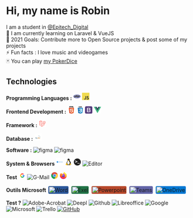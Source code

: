 # Hi, my name is Robin
I am a student in [@Epitech_Digital](https://www.epitech.eu/digital/)<br>
🌱 I am currently learning on Laravel & VueJS <br>
🥅 2021 Goals: Contribute more to Open Source projects & post some of my projects <br>
⚡ Fun facts : I love music and videogames <br>
🃏 You can play [my PokerDice](https://robin-44.github.io/PokerDice/)<br>

## Technologies

**Programming Languages :**
<img src="https://raw.githubusercontent.com/github/explore/ccc16358ac4530c6a69b1b80c7223cd2744dea83/topics/php/php.png" alt="php" width="20" height="20"/>
<img src="https://raw.githubusercontent.com/github/explore/80688e429a7d4ef2fca1e82350fe8e3517d3494d/topics/javascript/javascript.png" alt="javascript" width="20" height="20"/>

**Frontend Development :**
<img src="https://raw.githubusercontent.com/github/explore/80688e429a7d4ef2fca1e82350fe8e3517d3494d/topics/html/html.png" alt="html5" width="20" height="20"/>
<img src="https://raw.githubusercontent.com/github/explore/80688e429a7d4ef2fca1e82350fe8e3517d3494d/topics/css/css.png" alt="css3" width="20" height="20"/>
<img src="https://raw.githubusercontent.com/github/explore/80688e429a7d4ef2fca1e82350fe8e3517d3494d/topics/bootstrap/bootstrap.png" alt="bootstrap" width="20" height="20"/>
<img src="https://raw.githubusercontent.com/github/explore/80688e429a7d4ef2fca1e82350fe8e3517d3494d/topics/vue/vue.png" alt="vuejs" width="20" height="20"/>

**Framework :**
<img src="https://raw.githubusercontent.com/github/explore/56a826d05cf762b2b50ecbe7d492a839b04f3fbf/topics/laravel/laravel.png" alt="laravel" width="20" height="20"/>

**Database :**
<img src="https://raw.githubusercontent.com/github/explore/80688e429a7d4ef2fca1e82350fe8e3517d3494d/topics/mysql/mysql.png" alt="mysql" width="20" height="20"/>

**Software :**
<img src="https://www.vectorlogo.zone/logos/figma/figma-icon.svg" alt="figma" width="20" height="20"/>
<img src="https://www.vectorlogo.zone/logos/canva/canva-icon.svg" alt="figma" width="20" height="20"/>

**System & Browsers**
<img src="https://raw.githubusercontent.com/github/explore/80688e429a7d4ef2fca1e82350fe8e3517d3494d/topics/windows/windows.png" alt="Windows" width="20" height="20"/>
<img src="https://raw.githubusercontent.com/github/explore/80688e429a7d4ef2fca1e82350fe8e3517d3494d/topics/linux/linux.png" alt="Linux" width="20" height="20"/>
<img src="https://raw.githubusercontent.com/github/explore/d92924b1d925bb134e308bd29c9de6c302ed3beb/topics/terminal/terminal.png" alt="Terminal" width="20" height="20"/>
<img src="https://www.vectorlogo.zone/logo/preview.html?image=/logos/visualstudio_code/visualstudio_code-icon.svg" alt="Editor" width="20" height="20"/>

**Test**
<img src="https://raw.githubusercontent.com/github/explore/80688e429a7d4ef2fca1e82350fe8e3517d3494d/topics/google/google.png" alt="Google" width="20" height="20"/>
<img src="https://www.vectorlogo.zone/logos/gmail/gmail-icon.svg" alt="G-Mail" width="20" height="20"/>
<img src="https://raw.githubusercontent.com/github/explore/80688e429a7d4ef2fca1e82350fe8e3517d3494d/topics/chrome/chrome.png" alt="Chrome" width="20" height="20"/>
<img src="https://raw.githubusercontent.com/github/explore/728542e0d33f83720614f61923a9cb424264db23/topics/firefox/firefox.png" alt="Firefox" width="20" height="20"/>

**Outils Microsoft**
<img src="https://simpleicons.org/icons/microsoftword.svg" alt="Word" width="20" height="20" style="background-color: #2B579A; margin: 2px; padding: 2px; border-radius: 3px;" />
<img src="https://simpleicons.org/icons/microsoftexcel.svg" alt="Exel" width="20" height="20" style="background-color: #217346; margin: 2px; padding: 2px; border-radius: 3px;" />
<img src="https://simpleicons.org/icons/microsoftpowerpoint.svg" alt="Powerpoint" width="20" height="20" style="background-color: #B7472A; margin: 2px; padding: 2px; border-radius: 3px;" />
<img src="https://simpleicons.org/icons/microsoftteams.svg" alt="Teams" width="20" height="20" style="background-color: #6264A7; margin: 2px; padding: 2px; border-radius: 3px;" />
<img src="https://simpleicons.org/icons/microsoftonedrive.svg" alt="OneDrive" width="20" height="20" style="background-color: #0078D4; margin: 2px; padding: 2px; border-radius: 3px;" />


**Test ?**
<img src="https://www.vectorlogo.zone/util/preview.html?image=/logos/adobe_acrobat/adobe_acrobat-icon.svg" alt="Adobe-Acrobat" width="20" height="20"/>
<img src="https://www.vectorlogo.zone/util/preview.html?image=/logos/deepl/deepl-icon.svg" alt="Deepl" width="20" height="20"/>
<img src="https://www.vectorlogo.zone/util/preview.html?image=/logos/github/github-icon.svg" alt="Github" width="20" height="20"/>
<img src="https://www.vectorlogo.zone/util/preview.html?image=/logos/libreoffice/libreoffice-icon.svg" alt="Libreoffice" width="20" height="20"/>
<img src="https://www.vectorlogo.zone/util/preview.html?image=/logos/linkedin/linkedin-icon.svg" alt="Google" width="20" height="20"/>
<img src="https://www.vectorlogo.zone/util/preview.html?image=/logos/microsoft/microsoft-icon.svg" alt="Microsoft" width="20" height="20"/>
<img src="https://www.vectorlogo.zone/util/preview.html?image=/logos/trello/trello-icon.svg" alt="Trello" width="20" height="20"/>
[![GitHub](icons/github.png)](https://github.com/hussainweb)
